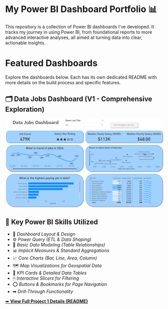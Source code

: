 # My Power BI Dashboard Portfolio 📊

This repository is a collection of Power BI dashboards I've developed. It tracks my journey in using Power BI, from foundational reports to more advanced interactive analyses, all aimed at turning data into clear, actionable insights.

# Featured Dashboards

Explore the dashboards below. Each has its own dedicated README with more details on the build process and specific features.

## 🗂️ Data Jobs Dashboard (V1 - Comprehensive Exploration)

![Data Jobs DB GIF](/images/ss1.png)

## 🔑 Key Power BI Skills Utilized

- 🎨 *Dashboard Layout & Design*
- ⚙ *Power Query (ETL & Data Shaping)*
- 🔗 *Basic Data Modeling (Table Relationships)*
- 📊 *Implicit Measures & Standard Aggregations*
- 📈 *Core Charts (Bar, Line, Area, Column)*
- 🗺 *Map Visualizations for Geospatial Data*
- 🔢 *KPI Cards & Detailed Data Tables*
- 🖱 *Interactive Slicers for Filtering*
- ⭕ *Buttons & Bookmarks for Page Navigation*
- ➡ *Drill-Through Functionality*

[ ➡ **View Full Project 1 Details (README)**](/Data_Jobs_v1/README.md)
